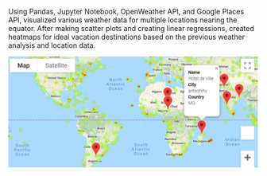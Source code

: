 Using Pandas, Jupyter Notebook, OpenWeather API, and Google Places API, visualized various weather data for multiple locations nearing the equator. After making scatter plots and creating linear regressions, created heatmaps for ideal vacation destinations based on the previous weather analysis and location data. 

![Screenshot](VacationPy/Vacation_hotels_on_heatmap.png)
